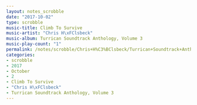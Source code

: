 ```yaml
---
layout: notes_scrobble
date: "2017-10-02"
type: scrobble
music-title: Climb To Survive
music-artist: "Chris H\xFClsbeck"
music-album: Turrican Soundtrack Anthology, Volume 3
music-play-count: "1"
permalink: /notes/scrobble/Chris+H%C3%BClsbeck/Turrican+Soundtrack+Anthology%2C+Volume+3/a872f2df60f0a38947b6dd13b4fbc20224e616e2.html
categories:
- scrobble
- 2017
- October
- 2
- Climb To Survive
- "Chris H\xFClsbeck"
- Turrican Soundtrack Anthology, Volume 3
---
```

